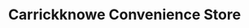 ---
title: "Carrickknowe Convenience Store"
url: /edinburgh/carrickknowe-convenience-store/
shop: convenience
---